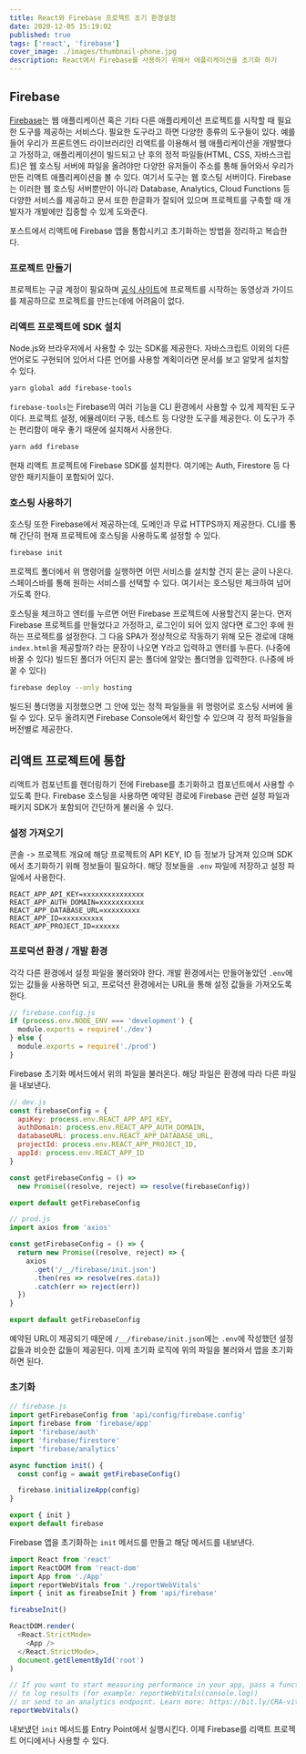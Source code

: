 ```yaml
---
title: React와 Firebase 프로젝트 초기 환경설정
date: 2020-12-05 15:19:02
published: true
tags: ['react', 'firebase']
cover_image: ./images/thumbnail-phone.jpg
description: React에서 Firebase를 사용하기 위해서 애플리케이션을 초기화 하기
---
```


## Firebase

[Firebase](https://firebase.google.com/)는 웹 애플리케이션 혹은 기타 다른 애플리케이션 프로젝트를 시작할 때 필요한 도구를 제공하는 서비스다. 필요한 도구라고 하면 다양한 종류의 도구들이 있다. 예를 들어 우리가 프론트엔드 라이브러리인 리액트를 이용해서 웹 애플리케이션을 개발했다고 가정하고, 애플리케이션이 빌드되고 난 후의 정적 파일들(HTML, CSS, 자바스크립트)은 웹 호스팅 서버에 파일을 올려야만 다양한 유저들이 주소를 통해 들어와서 우리가 만든 리액트 애플리케이션을 볼 수 있다. 여기서 도구는 웹 호스팅 서버이다. Firebase는 이러한 웹 호스팅 서버뿐만이 아니라 Database, Analytics, Cloud Functions 등 다양한 서비스를 제공하고 문서 또한 한글화가 잘되어 있으며 프로젝트를 구축할 때 개발자가 개발에만 집중할 수 있게 도와준다.

포스트에서 리액트에 Firebase 앱을 통합시키고 초기화하는 방법을 정리하고 복습한다.

### 프로젝트 만들기

프로젝트는 구글 계정이 필요하며 [공식 사이트](https://firebase.google.com/)에 프로젝트를 시작하는 동영상과 가이드를 제공하므로 프로젝트를 만드는데에 어려움이 없다.

### 리액트 프로젝트에 SDK 설치

Node.js와 브라우저에서 사용할 수 있는 SDK를 제공한다. 자바스크립트 이외의 다른 언어로도 구현되어 있어서 다른 언어를 사용할 계획이라면 문서를 보고 알맞게 설치할 수 있다.

```sh
yarn global add firebase-tools
```

`firebase-tools`는 Firebase의 여러 기능을 CLI 환경에서 사용할 수 있게 제작된 도구이다. 프로젝트 설정, 에뮬레이터 구동, 테스트 등 다양한 도구를 제공한다. 이 도구가 주는 편리함이 매우 좋기 때문에 설치해서 사용한다.

```sh
yarn add firebase
```

현재 리액트 프로젝트에 Firebase SDK를 설치한다. 여기에는 Auth, Firestore 등 다양한 패키지들이 포함되어 있다.

### 호스팅 사용하기

호스팅 또한 Firebase에서 제공하는데, 도메인과 무료 HTTPS까지 제공한다. CLI를 통해 간단히 현재 프로젝트에 호스팅을 사용하도록 설정할 수 있다.

```sh
firebase init
```

프로젝트 폴더에서 위 명령어를 실행하면 어떤 서비스를 설치할 건지 묻는 글이 나온다. 스페이스바를 통해 원하는 서비스를 선택할 수 있다. 여기서는 호스팅만 체크하여 넘어가도록 한다.

호스팅을 체크하고 엔터를 누르면 어떤 Firebase 프로젝트에 사용할건지 묻는다. 먼저 Firebase 프로젝트를 만들었다고 가정하고, 로그인이 되어 있지 않다면 로그인 후에 원하는 프로젝트를 설정한다. 그 다음 SPA가 정상적으로 작동하기 위해 모든 경로에 대해 `index.html`을 제공할까? 라는 문장이 나오면 Y라고 입력하고 엔터를 누른다. (나중에 바꿀 수 있다) 빌드된 폴더가 어딘지 묻는 폴더에 알맞는 폴더명을 입력한다. (나중에 바꿀 수 있다)

```sh
firebase deploy --only hosting
```

빌드된 폴더명을 지정했으면 그 안에 있는 정적 파일들을 위 명령어로 호스팅 서버에 올릴 수 있다. 모두 올려지면 Firebase Console에서 확인할 수 있으며 각 정적 파일들을 버전별로 제공한다.

## 리액트 프로젝트에 통합

리액트가 컴포넌트를 렌더링하기 전에 Firebase를 초기화하고 컴포넌트에서 사용할 수 있도록 한다. Firebase 호스팅을 사용하면 예약된 경로에 Firebase 관련 설정 파일과 패키지 SDK가 포함되어 간단하게 불러올 수 있다.

### 설정 가져오기

콘솔 -> 프로젝트 개요에 해당 프로젝트의 API KEY, ID 등 정보가 담겨져 있으며 SDK에서 초기화하기 위해 정보들이 필요하다. 해당 정보들을 `.env` 파일에 저장하고 설정 파일에서 사용한다.

```
REACT_APP_API_KEY=xxxxxxxxxxxxxxx
REACT_APP_AUTH_DOMAIN=xxxxxxxxxxx
REACT_APP_DATABASE_URL=xxxxxxxxx
REACT_APP_ID=xxxxxxxxxx
REACT_APP_PROJECT_ID=xxxxxx
```

### 프로덕션 환경 / 개발 환경

각각 다른 환경에서 설정 파일을 불러와야 한다. 개발 환경에서는 만들어놓았던 `.env`에 있는 값들을 사용하면 되고, 프로덕션 환경에서는 URL을 통해 설정 값들을 가져오도록 한다.

```js
// firebase.config.js
if (process.env.NODE_ENV === 'development') {
  module.exports = require('./dev')
} else {
  module.exports = require('./prod')
}
```

Firebase 초기화 메서드에서 위의 파일을 불러온다. 해당 파일은 환경에 따라 다른 파일을 내보낸다.

```js
// dev.js
const firebaseConfig = {
  apiKey: process.env.REACT_APP_API_KEY,
  authDomain: process.env.REACT_APP_AUTH_DOMAIN,
  databaseURL: process.env.REACT_APP_DATABASE_URL,
  projectId: process.env.REACT_APP_PROJECT_ID,
  appId: process.env.REACT_APP_ID
}

const getFirebaseConfig = () =>
  new Promise((resolve, reject) => resolve(firebaseConfig))

export default getFirebaseConfig

// prod.js
import axios from 'axios'

const getFirebaseConfig = () => {
  return new Promise((resolve, reject) => {
    axios
      .get('/__/firebase/init.json')
      .then(res => resolve(res.data))
      .catch(err => reject(err))
  })
}

export default getFirebaseConfig
```

예약된 URL이 제공되기 때문에 `/__/firebase/init.json`에는 `.env`에 작성했던 설정 값들과 비슷한 값들이 제공된다. 이제 초기화 로직에 위의 파일을 불러와서 앱을 초기화하면 된다.

### 초기화

```js
// firebase.js
import getFirebaseConfig from 'api/config/firebase.config'
import firebase from 'firebase/app'
import 'firebase/auth'
import 'firebase/firestore'
import 'firebase/analytics'

async function init() {
  const config = await getFirebaseConfig()

  firebase.initializeApp(config)
}

export { init }
export default firebase
```

Firebase 앱을 초기화하는 `init` 메서드를 만들고 해당 메서드를 내보낸다.

```js
import React from 'react'
import ReactDOM from 'react-dom'
import App from './App'
import reportWebVitals from './reportWebVitals'
import { init as fireabseInit } from 'api/firebase'

fireabseInit()

ReactDOM.render(
  <React.StrictMode>
    <App />
  </React.StrictMode>,
  document.getElementById('root')
)

// If you want to start measuring performance in your app, pass a function
// to log results (for example: reportWebVitals(console.log))
// or send to an analytics endpoint. Learn more: https://bit.ly/CRA-vitals
reportWebVitals()
```

내보냈던 `init` 메서드를 Entry Point에서 실행시킨다. 이제 Firebase를 리액트 프로젝트 어디에서나 사용할 수 있다.
